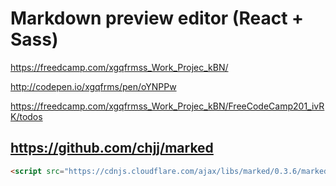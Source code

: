 # Markdown preview editor (React + Sass)

https://freedcamp.com/xgqfrmss_Work_Projec_kBN/   

http://codepen.io/xgqfrms/pen/oYNPPw   

https://freedcamp.com/xgqfrmss_Work_Projec_kBN/FreeCodeCamp201_ivRK/todos  


## https://github.com/chjj/marked

```html
<script src="https://cdnjs.cloudflare.com/ajax/libs/marked/0.3.6/marked.min.js" integrity="sha256-mJAzKDq6kSoKqZKnA6UNLtPaIj8zT2mFnWu/GSouhgQ=" crossorigin="anonymous"></script>
``` 

